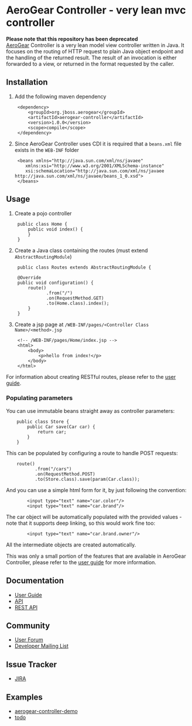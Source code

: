 # AeroGear Controller - very lean mvc controller
__Please note that this repository has been deprecated__  
[AeroGear](http://aerogear.org) Controller is a very lean model view controller written in Java. It focuses on the routing of HTTP request to plain Java object endpoint
and the handling of the returned result. The result of an invocation is either forwarded to a view, or returned in the format requested by the caller.

## Installation
1. Add the following maven dependency

        <dependency>
            <groupId>org.jboss.aerogear</groupId>
            <artifactId>aerogear-controller</artifactId>
            <version>1.0.0</version>
            <scope>compile</scope>
        </dependency>
        
1. Since AeroGear Controller uses CDI it is required that a ```beans.xml``` file exists in the ```WEB-INF``` folder

        <beans xmlns="http://java.sun.com/xml/ns/javaee"
           xmlns:xsi="http://www.w3.org/2001/XMLSchema-instance"
           xsi:schemaLocation="http://java.sun.com/xml/ns/javaee http://java.sun.com/xml/ns/javaee/beans_1_0.xsd">
        </beans>  

## Usage
1. Create a pojo controller

        public class Home {
            public void index() {
            }
        }

1. Create a Java class containing the routes (must extend `AbstractRoutingModule`)

        public class Routes extends AbstractRoutingModule {

        @Override
        public void configuration() {
            route()
                   .from("/")
                   .on(RequestMethod.GET)
                   .to(Home.class).index();
            }
        }

1. Create a jsp page at `/WEB-INF/pages/<Controller Class Name>/<method>.jsp`

        <!-- /WEB-INF/pages/Home/index.jsp -->
        <html>
            <body>
                <p>hello from index!</p>
            </body>
        </html>
        
For information about creating RESTful routes, please refer to the [user guide](http://aerogear.org/docs/guides/aerogear-controller/).
        
### Populating parameters

You can use immutable beans straight away as controller parameters:

        public class Store {
            public Car save(Car car) {
                return car;
            }
        }

This can be populated by configuring a route to handle POST requests:

        route()
               .from("/cars")
               .on(RequestMethod.POST)
               .to(Store.class).save(param(Car.class));

And you can use a simple html form for it, by just following the convention:

            <input type="text" name="car.color"/>
            <input type="text" name="car.brand"/>

The car object will be automatically populated with the provided values - note that it supports deep linking, so this would work fine too:

            <input type="text" name="car.brand.owner"/>

All the intermediate objects are created automatically.  
  
This was only a small portion of the features that are available in AeroGear Controller, please refer to the 
[user guide](http://aerogear.org/docs/guides/aerogear-controller/) for more information.  

## Documentation
* [User Guide](http://aerogear.org/docs/guides/aerogear-controller/)
* [API](http://aerogear.org/docs/specs/aerogear-controller)
* [REST API](http://aerogear.org/docs/specs/aerogear-rest-api)

## Community
* [User Forum](https://community.jboss.org/en/aerogear?view=discussions)
* [Developer Mailing List](http://aerogear-dev.1069024.n5.nabble.com)

## Issue Tracker
* [JIRA](https://issues.jboss.org/browse/AEROGEAR)

## Examples
* [aerogear-controller-demo](https://github.com/aerogear/aerogear-controller-demo) 
* [todo](https://github.com/aerogear/TODO) 
